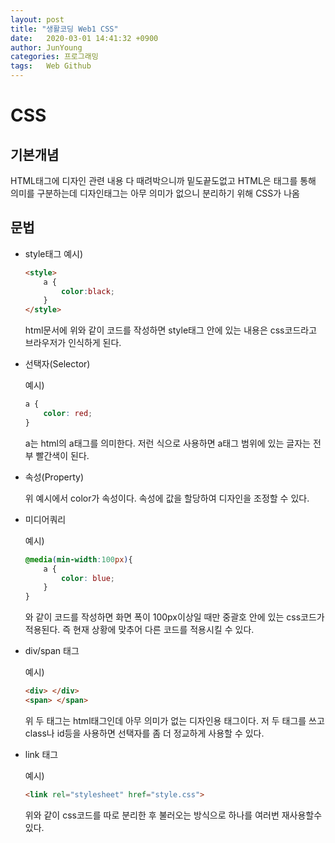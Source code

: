 ```yaml
---
layout: post
title: "생활코딩 Web1 CSS"
date:   2020-03-01 14:41:32 +0900
author: JunYoung
categories: 프로그래밍
tags:	Web Github 
---
```

<h1>CSS</h1>
<h2>기본개념</h2>  

HTML태그에 디자인 관련 내용 다 때려박으니까 밑도끝도없고 HTML은 태그를 통해 의미를 구분하는데 디자인태그는 아무 의미가 없으니 분리하기 위해 CSS가 나옴

<h2>문법</h2>

* style태그
    예시)

    ```html
    <style> 
        a {
            color:black;
        }
    </style>
    ```
    html문서에 위와 같이 코드를 작성하면 style태그 안에 있는 내용은 css코드라고 브라우저가 인식하게 된다.

* 선택자(Selector)

    예시)

    ```css
    a {
        color: red;
    }
    ```

    a는 html의 a태그를 의미한다. 저런 식으로 사용하면 a태그 범위에 있는 글자는 전부 빨간색이 된다.

* 속성(Property)

    위 예시에서 color가 속성이다. 속성에 값을 할당하여 디자인을 조정할 수 있다.

* 미디어쿼리

    예시)

    ```css
    @media(min-width:100px){
        a {
            color: blue;
        }
    }
    ```

    와 같이 코드를 작성하면 화면 폭이 100px이상일 때만 중괄호 안에 있는 css코드가 적용된다. 즉 현재 상황에 맞추어 다른 코드를 적용시킬 수 있다.

* div/span 태그

    예시)

    ```html
    <div> </div>
    <span> </span>
    ```

    위 두 태그는 html태그인데 아무 의미가 없는 디자인용 태그이다. 저 두 태그를 쓰고 class나 id등을 사용하면 선택자를 좀 더 정교하게 사용할 수 있다.

* link 태그

    예시)

    ```html
    <link rel="stylesheet" href="style.css">
    ```

    위와 같이 css코드를 따로 분리한 후 불러오는 방식으로 하나를 여러번 재사용할수 있다.
